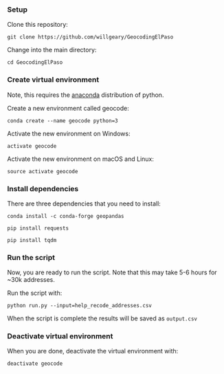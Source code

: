 ### Setup

Clone this repository:

`git clone https://github.com/willgeary/GeocodingElPaso`

Change into the main directory:

`cd GeocodingElPaso`

### Create virtual environment

Note, this requires the [anaconda](https://www.anaconda.com/download/#macos) distribution of python.

Create a new environment called geocode:

`conda create --name geocode python=3`

Activate the new environment on Windows:

`activate geocode`

Activate the new environment on macOS and Linux:

`source activate geocode`

### Install dependencies

There are three dependencies that you need to install:

`conda install -c conda-forge geopandas`

`pip install requests`

`pip install tqdm`

### Run the script

Now, you are ready to run the script. Note that this may take 5-6 hours for ~30k addresses.

Run the script with:

`python run.py --input=help_recode_addresses.csv`

When the script is complete the results will be saved as `output.csv`

### Deactivate virtual environment

When you are done, deactivate the virtual environment with:

`deactivate geocode`
